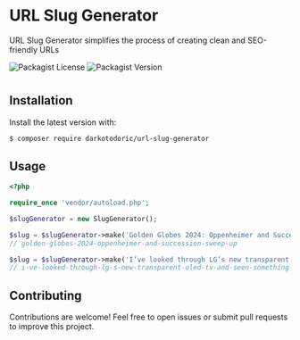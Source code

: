 # URL Slug Generator

URL Slug Generator simplifies the process of creating clean and SEO-friendly URLs

![Packagist License](https://img.shields.io/packagist/l/darkotodoric/url-slug-generator)
![Packagist Version](https://img.shields.io/packagist/v/darkotodoric/url-slug-generator)

#

## Installation

Install the latest version with:

```bash
$ composer require darkotodoric/url-slug-generator
```

## Usage

```php
<?php

require_once 'vendor/autoload.php';

$slugGenerator = new SlugGenerator();

$slug = $slugGenerator->make('Golden Globes 2024: Oppenheimer and Succession sweep up');
// golden-globes-2024-oppenheimer-and-succession-sweep-up

$slug = $slugGenerator->make('I’ve looked through LG’s new transparent OLED TV, and seen something special!');
// i-ve-looked-through-lg-s-new-transparent-oled-tv-and-seen-something-special
```

## Contributing
Contributions are welcome! Feel free to open issues or submit pull requests to improve this project.
